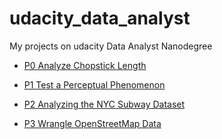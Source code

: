 # udacity_data_analyst
My projects on udacity Data Analyst Nanodegree

* [P0 Analyze Chopstick Length](http://adalee2future.github.io/udacity_data_analyst/P0%20Analyze%20Chopstick%20Length.html)

* [P1 Test a Perceptual Phenomenon](http://adalee2future.github.io/udacity_data_analyst/P1%20Test%20a%20Perceptual%20Phenomenon.html)

* [P2 Analyzing the NYC Subway Dataset](http://adalee2future.github.io/udacity_data_analyst/P2%20Analyzing%20the%20NYC%20Subway%20Dataset.html)

* [P3 Wrangle OpenStreetMap Data](http://adalee2future.github.io/udacity_data_analyst/P3_Wrangle_OpenStreetMap_Data.pdf)
